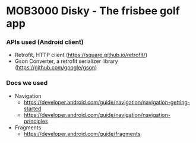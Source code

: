 # MOB3000 Disky - The frisbee golf app


### APIs used (Android client)
 - Retrofit, HTTP client (https://square.github.io/retrofit/)
 - Gson Converter, a retrofit serializer library (https://github.com/google/gson)

### Docs we used

 - Navigation
     - https://developer.android.com/guide/navigation/navigation-getting-started
     - https://developer.android.com/guide/navigation/navigation-principles
 - Fragments
     - https://developer.android.com/guide/fragments